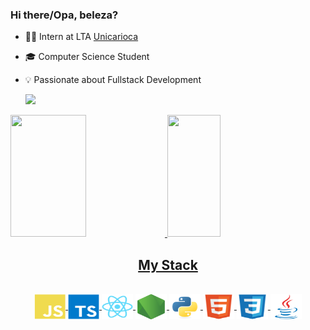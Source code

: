 ### Hi there/Opa, beleza?    
- 👩‍💻 Intern at LTA [Unicarioca](https://www.unicarioca.edu.br)
- 🎓 Computer Science Student
- 💡 Passionate about Fullstack Development

  <a href="https://www.linkedin.com/in/mateusdesu" target="_blank"><img src="https://img.shields.io/badge/-LinkedIn-%230077B5?style=for-the-badge&logo=linkedin&logoColor=white" target="_blank"></a>

<div style="display: inline_block">
  <a href="https://github.com/mateusdesu">
  <img width="49%" height="195px" src="https://github-readme-stats.vercel.app/api?username=mateusdesu&show_icons=true&count_private=true&title_color=80F7D4&icon_color=9d00ff&text_color=c9d1d9&bg_color=0d1117&border_color=fff0"/>
  <img width="41%" height="195px" src="https://github-readme-stats.vercel.app/api/top-langs/?username=mateusdesu&layout=compact&title_color=80F7D4&text_color=fff&bg_color=0d1117&border_color=fff0"/>
</div>
  <h2 align = "center">My Stack</h2>
<div align="center"><br>
  <img align="center" alt="mateusdesu-Js" height="40" width="50" src="https://raw.githubusercontent.com/devicons/devicon/master/icons/javascript/javascript-plain.svg">
  <img align="center" alt="mateusdesu-Ts" height="40" width="50" src="https://raw.githubusercontent.com/devicons/devicon/master/icons/typescript/typescript-original.svg">
  <img align="center" alt="mateusdesu-React" height="40" width="50" src="https://raw.githubusercontent.com/devicons/devicon/master/icons/react/react-original.svg">
  <img align="center" alt="mateusdesu-Node" height="40" width="50" src="https://raw.githubusercontent.com/devicons/devicon/master/icons/nodejs/nodejs-original.svg">
  <img align="center" alt="mateusdesu-Python" height="40" width="50" src="https://raw.githubusercontent.com/devicons/devicon/master/icons/python/python-original.svg">
  <img align="center" alt="mateusdesu-html" height="40" width="50" src="https://raw.githubusercontent.com/devicons/devicon/master/icons/html5/html5-original.svg">
  <img align="center" alt="mateusdesu-css" height="40" width="50" src="https://raw.githubusercontent.com/devicons/devicon/master/icons/css3/css3-original.svg">
  <img align="center" alt="mateusdesu-java" height="40" width="50" src="https://raw.githubusercontent.com/devicons/devicon/master/icons/java/java-original.svg">
  
</div>

  
 ##

